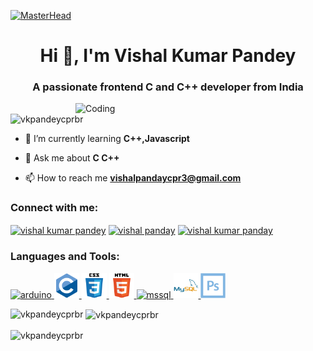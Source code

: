 [![MasterHead](https://camo.githubusercontent.com/5e3babfce4609dcd669a8f2a6d37b47c85486729942c57c5afbfc715f0b5dff7/68747470733a2f2f7777772e6469676974616c736f6c7574696f6e73657276696365732e636f6d2f696d672f73657276696365732f776562253230646576656c6f706d656e742e676966)](https://VkpndeycprBR.io)

<h1 align="center">Hi 👋, I'm Vishal Kumar Pandey</h1>
<h3 align="center">A passionate frontend C and C++ developer from India</h3>
<img align="right" alt="Coding" width="400" src="https://cdn.dribbble.com/users/1162077/screenshots/3848914/programmer.gif")>


<p align="left"> <img src="https://komarev.com/ghpvc/?username=vkpandeycprbr&label=Profile%20views&color=0e75b6&style=flat" alt="vkpandeycprbr" /> </p>

- 🌱 I’m currently learning **C++,Javascript**

- 💬 Ask me about **C C++**

- 📫 How to reach me **vishalpandaycpr3@gmail.com**

<h3 align="left">Connect with me:</h3>
<p align="left">
<a href="https://linkedin.com/in/vishal kumar pandey" target="blank"><img align="center" src="https://raw.githubusercontent.com/rahuldkjain/github-profile-readme-generator/master/src/images/icons/Social/linked-in-alt.svg" alt="vishal kumar pandey" height="30" width="40" /></a>
<a href="https://fb.com/vishal panday" target="blank"><img align="center" src="https://raw.githubusercontent.com/rahuldkjain/github-profile-readme-generator/master/src/images/icons/Social/facebook.svg" alt="vishal panday" height="30" width="40" /></a>
<a href="https://www.hackerrank.com/vishal kumar panday" target="blank"><img align="center" src="https://raw.githubusercontent.com/rahuldkjain/github-profile-readme-generator/master/src/images/icons/Social/hackerrank.svg" alt="vishal kumar panday" height="30" width="40" /></a>
</p>

<h3 align="left">Languages and Tools:</h3>
<p align="left"> <a href="https://www.arduino.cc/" target="_blank" rel="noreferrer"> <img src="https://cdn.worldvectorlogo.com/logos/arduino-1.svg" alt="arduino" width="40" height="40"/> </a> <a href="https://www.cprogramming.com/" target="_blank" rel="noreferrer"> <img src="https://raw.githubusercontent.com/devicons/devicon/master/icons/c/c-original.svg" alt="c" width="40" height="40"/> </a> <a href="https://www.w3schools.com/css/" target="_blank" rel="noreferrer"> <img src="https://raw.githubusercontent.com/devicons/devicon/master/icons/css3/css3-original-wordmark.svg" alt="css3" width="40" height="40"/> </a> <a href="https://www.w3.org/html/" target="_blank" rel="noreferrer"> <img src="https://raw.githubusercontent.com/devicons/devicon/master/icons/html5/html5-original-wordmark.svg" alt="html5" width="40" height="40"/> </a> <a href="https://www.microsoft.com/en-us/sql-server" target="_blank" rel="noreferrer"> <img src="https://www.svgrepo.com/show/303229/microsoft-sql-server-logo.svg" alt="mssql" width="40" height="40"/> </a> <a href="https://www.mysql.com/" target="_blank" rel="noreferrer"> <img src="https://raw.githubusercontent.com/devicons/devicon/master/icons/mysql/mysql-original-wordmark.svg" alt="mysql" width="40" height="40"/> </a> <a href="https://www.photoshop.com/en" target="_blank" rel="noreferrer"> <img src="https://raw.githubusercontent.com/devicons/devicon/master/icons/photoshop/photoshop-line.svg" alt="photoshop" width="40" height="40"/> </a> </p>

<p><img align="left" src="https://github-readme-stats.vercel.app/api/top-langs?username=vkpandeycprbr&show_icons=true&locale=en&layout=compact" alt="vkpandeycprbr" /></p>

<p>&nbsp;<img align="center" src="https://github-readme-stats.vercel.app/api?username=vkpandeycprbr&show_icons=true&locale=en" alt="vkpandeycprbr" /></p>

<p><img align="center" src="https://github-readme-streak-stats.herokuapp.com/?user=vkpandeycprbr&" alt="vkpandeycprbr" /></p>
